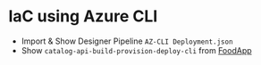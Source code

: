 # IaC using Azure CLI

- Import & Show Designer Pipeline `AZ-CLI Deployment.json`
- Show `catalog-api-build-provision-deploy-cli` from [FoodApp](https://github.com/arambazamba/food-app/)
